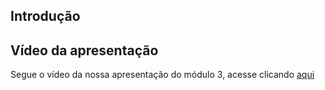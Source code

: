 ## Introdução



## Vídeo da apresentação
Segue o vídeo da nossa apresentação do módulo 3, acesse clicando [aqui]()
